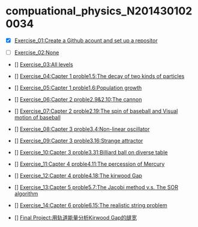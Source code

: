 # compuational_physics_N2014301020034
- [X] [Exercise_01:Create a Github acount and set up a repositor  ](https://github.com/52kylin/compuational_physics_N2014301020034)  

- [ ] [Exercise_02:None](https://github.com/52kylin/compuational_physics_N2014301020034)  

- [] [Exercise_03:All levels](https://github.com/52kylin/compuational_physics_N2014301020034)  

- [] [Exercise_04:Capter 1 proble1.5:The decay of two kinds of particles ](https://github.com/52kylin/compuational_physics_N2014301020034)  

- [] [Exercise_05:Capter 1 proble1.6:Population growth ](https://github.com/52kylin/compuational_physics_N2014301020034)  

- [] [Exercise_06:Capter 2 proble2.9&2.10:The cannon ](https://github.com/52kylin/compuational_physics_N2014301020034)  

- [] [Exercise_07:Capter 2 proble2.19:The spin of baseball and Visual motion of baseball ](https://github.com/52kylin/compuational_physics_N2014301020034)  

- [] [Exercise_08:Capter 3 proble3.4:Non-linear oscillator ](https://github.com/52kylin/compuational_physics_N2014301020034)  

- [] [Exercise_09:Capter 3 proble3.16:Strange attractor ](https://github.com/52kylin/compuational_physics_N2014301020034)  

- [] [Exercise_10:Capter 3 proble3.31:Billiard ball on diverse table ](https://github.com/52kylin/compuational_physics_N2014301020034)   

- [] [Exercise_11:Capter 4 proble4.11:The percession of Mercury ](https://github.com/52kylin/compuational_physics_N2014301020034)  

- [] [Exercise_12:Capter 4 proble4.18:The kirwood Gap ](https://github.com/52kylin/compuational_physics_N2014301020034)  

- [] [Exercise_13:Capter 5 proble5.7:The Jacobi method v.s. The SOR algorithm ](https://github.com/52kylin/compuational_physics_N2014301020034)  

- [] [Exercise_14:Capter 6 proble6.15:The realistic string problem ](https://github.com/52kylin/compuational_physics_N2014301020034)  

- [] [Final Project:用轨道能量分析Kirwood Gap的缝宽 ](https://github.com/52kylin/compuational_physics_N2014301020034)
